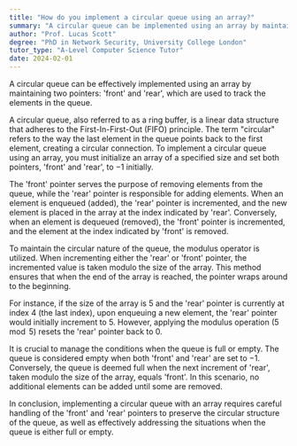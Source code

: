```yaml
---
title: "How do you implement a circular queue using an array?"
summary: "A circular queue can be implemented using an array by maintaining two pointers, front and rear, to track queue elements."
author: "Prof. Lucas Scott"
degree: "PhD in Network Security, University College London"
tutor_type: "A-Level Computer Science Tutor"
date: 2024-02-01
---
```


A circular queue can be effectively implemented using an array by maintaining two pointers: 'front' and 'rear', which are used to track the elements in the queue.

A circular queue, also referred to as a ring buffer, is a linear data structure that adheres to the First-In-First-Out (FIFO) principle. The term "circular" refers to the way the last element in the queue points back to the first element, creating a circular connection. To implement a circular queue using an array, you must initialize an array of a specified size and set both pointers, 'front' and 'rear', to $-1$ initially.

The 'front' pointer serves the purpose of removing elements from the queue, while the 'rear' pointer is responsible for adding elements. When an element is enqueued (added), the 'rear' pointer is incremented, and the new element is placed in the array at the index indicated by 'rear'. Conversely, when an element is dequeued (removed), the 'front' pointer is incremented, and the element at the index indicated by 'front' is removed.

To maintain the circular nature of the queue, the modulus operator is utilized. When incrementing either the 'rear' or 'front' pointer, the incremented value is taken modulo the size of the array. This method ensures that when the end of the array is reached, the pointer wraps around to the beginning.

For instance, if the size of the array is $5$ and the 'rear' pointer is currently at index $4$ (the last index), upon enqueuing a new element, the 'rear' pointer would initially increment to $5$. However, applying the modulus operation ($5 \mod 5$) resets the 'rear' pointer back to $0$.

It is crucial to manage the conditions when the queue is full or empty. The queue is considered empty when both 'front' and 'rear' are set to $-1$. Conversely, the queue is deemed full when the next increment of 'rear', taken modulo the size of the array, equals 'front'. In this scenario, no additional elements can be added until some are removed.

In conclusion, implementing a circular queue with an array requires careful handling of the 'front' and 'rear' pointers to preserve the circular structure of the queue, as well as effectively addressing the situations when the queue is either full or empty.
    